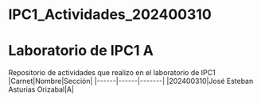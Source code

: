 # IPC1_Actividades_202400310
# Laboratorio de IPC1 A
Repositorio de actividades que realizo en el laboratorio de IPC1
|Carnet|Nombre|Sección|
|------|------|-------|
|202400310|José Esteban Asturias Orizabal|A|

